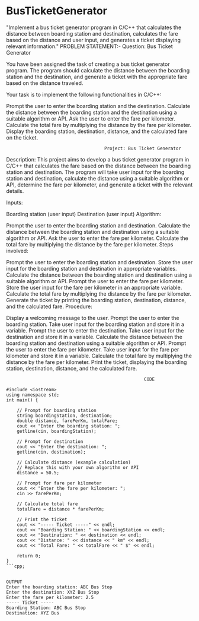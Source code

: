 # BusTicketGenerator
"Implement a bus ticket generator program in C/C++ that calculates the distance between boarding station and destination, calculates the fare based on the distance and user input, and generates a ticket displaying relevant information."
PROBLEM STATEMENT:-
                                                         Question: Bus Ticket Generator

You have been assigned the task of creating a bus ticket generator program. The program should calculate the distance between the boarding station and the destination, and generate a ticket with the appropriate fare based on the distance traveled.

Your task is to implement the following functionalities in C/C++:

Prompt the user to enter the boarding station and the destination.
Calculate the distance between the boarding station and the destination using a suitable algorithm or API.
Ask the user to enter the fare per kilometer.
Calculate the total fare by multiplying the distance by the fare per kilometer.
Display the boarding station, destination, distance, and the calculated fare on the ticket.

                                         Project: Bus Ticket Generator

Description:
This project aims to develop a bus ticket generator program in C/C++ that calculates the fare based on the distance between the boarding station and destination. The program will take user input for the boarding station and destination, calculate the distance using a suitable algorithm or API, determine the fare per kilometer, and generate a ticket with the relevant details.

Inputs:

Boarding station (user input)
Destination (user input)
Algorithm:

Prompt the user to enter the boarding station and destination.
Calculate the distance between the boarding station and destination using a suitable algorithm or API.
Ask the user to enter the fare per kilometer.
Calculate the total fare by multiplying the distance by the fare per kilometer.
Steps involved:

Prompt the user to enter the boarding station and destination.
Store the user input for the boarding station and destination in appropriate variables.
Calculate the distance between the boarding station and destination using a suitable algorithm or API.
Prompt the user to enter the fare per kilometer.
Store the user input for the fare per kilometer in an appropriate variable.
Calculate the total fare by multiplying the distance by the fare per kilometer.
Generate the ticket by printing the boarding station, destination, distance, and the calculated fare.
Procedure:

Display a welcoming message to the user.
Prompt the user to enter the boarding station.
Take user input for the boarding station and store it in a variable.
Prompt the user to enter the destination.
Take user input for the destination and store it in a variable.
Calculate the distance between the boarding station and destination using a suitable algorithm or API.
Prompt the user to enter the fare per kilometer.
Take user input for the fare per kilometer and store it in a variable.
Calculate the total fare by multiplying the distance by the fare per kilometer.
Print the ticket, displaying the boarding station, destination, distance, and the calculated fare.


                                                        CODE
                                                                      
```
#include <iostream>
using namespace std;
int main() {
  
    // Prompt for boarding station
    string boardingStation, destination;
    double distance, farePerKm, totalFare;
    cout << "Enter the boarding station: ";
    getline(cin, boardingStation);

    // Prompt for destination
    cout << "Enter the destination: ";
    getline(cin, destination);

    // Calculate distance (example calculation)
    // Replace this with your own algorithm or API
    distance = 50.5; 

    // Prompt for fare per kilometer
    cout << "Enter the fare per kilometer: ";
    cin >> farePerKm;

    // Calculate total fare
    totalFare = distance * farePerKm;

    // Print the ticket
    cout << "----- Ticket -----" << endl;
    cout << "Boarding Station: " << boardingStation << endl;
    cout << "Destination: " << destination << endl;
    cout << "Distance: " << distance << " km" << endl;
    cout << "Total Fare: " << totalFare << " $" << endl;

    return 0;
}
```cpp;
  
                                                                          OUTPUT
Enter the boarding station: ABC Bus Stop
Enter the destination: XYZ Bus Stop
Enter the fare per kilometer: 2.5
----- Ticket -----
Boarding Station: ABC Bus Stop
Destination: XYZ Bus

